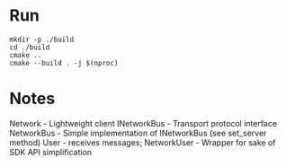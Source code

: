 # Run
```
mkdir -p ./build
cd ./build
cmake ..
cmake --build . -j $(nproc)
```

# Notes

Network - Lightweight client
INetworkBus - Transport protocol interface
NetworkBus - Simple implementation of INetworkBus (see set_server method)
User - receives messages;
NetworkUser - Wrapper for sake of SDK API simplification